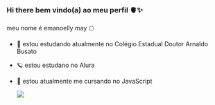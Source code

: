 ### Hi there bem vindo(a) ao meu perfil 🫀✨

meu nome é emanoelly may  🌕

- 🖤  estou estudando atualmente no Colégio Estadual Doutor Arnaldo Busato
- 🪐  estou estudano no Alura 
- 🦋  estou atualmente me cursando no JavaScript












  ![](https://media.tenor.com/U8SbClJgVZwAAAAM/sakura-blossom.gif)
